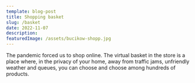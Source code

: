 ```yaml
---
template: blog-post
title: Shopping basket 
slug: /basket
date: 2022-11-07
description: 
featuredImage: /assets/bucikow-shopp.jpg
---
```


The pandemic forced us to shop online.
The virtual basket in the store is a place where, in the privacy of your home, away from traffic jams, unfriendly weather and queues, you can choose and choose among hundreds of products.
